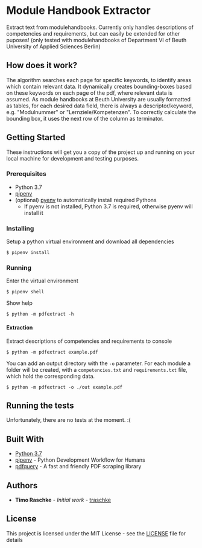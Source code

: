 # Module Handbook Extractor

Extract text from modulehandbooks. Currently only handles descriptions of competencies and requirements, but can easily be extended for other puposes!
(only tested with modulehandbooks of Department VI of Beuth University of Applied Sciences Berlin)

## How does it work?
The algorithm searches each page for specific keywords, to identify areas which contain relevant data. It dynamically creates bounding-boxes based on these keywords on each page of the pdf, where relevant data is assumed. As module handbooks at Beuth University are usually formatted as tables, for each desired data field, there is always a descriptor/keyword, e.g. "Modulnummer" or "Lernziele/Kompetenzen". To correctly calculate the bounding box, it uses the next row of the column as terminator.

## Getting Started

These instructions will get you a copy of the project up and running on your local machine for development and testing purposes.

### Prerequisites

* Python 3.7 
* [pipenv](https://github.com/pypa/pipenv)
* (optional) [pyenv](https://github.com/pyenv/pyenv) to automatically install required Pythons
  * If pyenv is not installed, Python 3.7 is required, otherwise pyenv will install it

### Installing

Setup a python virtual environment and download all dependencies

```console
$ pipenv install
```

### Running
Enter the virtual environment
```console
$ pipenv shell
```

Show help
```console
$ python -m pdfextract -h
```

#### Extraction

Extract descriptions of competencies and requirements to console
```console
$ python -m pdfextract example.pdf
```

You can add an output directory with the `-o` parameter. For each module a folder will be created, with a `competencies.txt` and `requirements.txt` file, which hold the corresponding data.
```console
$ python -m pdfextract -o ./out example.pdf
```

## Running the tests

Unfortunately, there are no tests at the moment. :(

## Built With

* [Python 3.7](https://docs.python.org/3.7/)
* [pipenv](https://pipenv.pypa.io/en/latest/) - Python Development Workflow for Humans
* [pdfquery](https://github.com/jcushman/pdfquery) - A fast and friendly PDF scraping library

## Authors

* **Timo Raschke** - *Initial work* - [traschke](https://github.com/traschke)

## License

This project is licensed under the MIT License - see the [LICENSE](LICENSE) file for details
